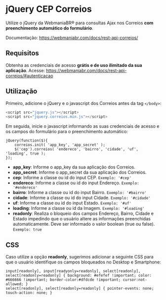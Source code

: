 # jQuery CEP Correios

Utilize o jQuery da WebmaniaBR® para consultas Ajax nos Correios **com preenchimento automático do formulário**.

Documentação: https://webmaniabr.com/docs/rest-api-correios/

## Requisitos

Obtenha as credenciais de acesso **grátis e de uso ilimitado da sua aplicação**. Acesse: https://webmaniabr.com/docs/rest-api-correios/#autenticacao

## Utilização

Primeiro, adicione o jQuery e o javascript dos Correios antes da tag <code>&lt;/body&gt;</code>:

```javascript
<script src="jquery.js"></script>
<script src="jquery.correios.min.js"></script>
```

Em seguida, inicie o javascript informando as suas credenciais de acesso e os campos do formulário para o preenchimento automático:

```
jQuery(function($){
    correios.init( 'app_key', 'app_secret' );
    $('cep').correios( 'endereco', 'bairro', 'cidade', 'uf', 'loading', true );
});
```

- **app_key**: Informe o app_key da sua aplicação dos Correios.
- **app_secret**: Informe o app_secret da sua aplicação dos Correios.
- **cep**: Informe a classe ou id do input CEP. <code>Exemplo: '#cep'</code>
- **endereco**: Informe a classe ou id do input Endereço. <code>Exemplo: '#endereco'</code>
- **bairro**: Informe a classe ou id do input Bairro. <code>Exemplo: '#bairro'</code>
- **cidade**: Informe a classe ou id do input Cidade. <code>Exemplo: '#cidade'</code>
- **uf**: Informe a classe ou id do input Estado. <code>Exemplo: '#uf'</code>
- **loading**: Informe a classe ou id da Imagem. <code>Exemplo: '#loading'</code>
- **readonly**: Realiza o bloqueio dos campos Endereço, Bairro, Cidade e Estado impedindo que o usuário altere as informações preenchidas automaticamente. Deve ser informado o valor boolean (true ou false). <code>Exemplo: true</code>

## CSS 

Caso utilize a opção **readonly**, sugerimos adicionar a seguinte CSS para que o usuário identifique os campos bloqueados no Desktop e Smartphone:

```
input[readonly], input[readyonly=readonly], select[readonly], select[readonly=readonly] { background: #efefef !important; color: #666666 !important; border-color:#dfdcde !important; cursor:not-allowed; }
select[readonly], select[readonly=readonly] { pointer-events: none; touch-action: none; }
```
